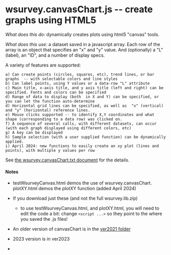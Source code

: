 # wsurvey.canvasChart.js  -- create graphs using HTML5

 *What does this do:* dynamically creates plots using html5 "canvas" tools.

 *What does this use:* a dataset saved in a javascript array. Each row of the array is an object that specifies
                      an "x" and "y" value.   And (optionally) a "L" (label), an "ID", and a number of display specs.

  A variety of features are supported:

    a) Can create points (circles, squares, etc), trend lines, or bar graphs  -- with selectable colors and line styles
    b) Can label points, using Y values or a data-row "L" attribute
    c) Main title, x-axis title, and y axis title (left and right) can be specified. Fonts and colors can be specified
    d) Range of data to display (both  in X and Y) can be specified, or you can let the function auto-determine
    d) Horizontal grid lines can be specified, as well as  "x" (vertical) and "y" (horizontal) reference lines.
    e) Mouse clicks supported -- to identify X,Y coordinates and what shape (corresponding to a data row) was clicked on.
    f) A sequence of several calls, with different datasets, can occur (with each graph displayed using different colors, etc)
    g) A key can be displayed
    h) Sample selection (with a user supplied function) can be dynamically applied.
    i) April 2024: new functions to easily create an xy plot (lines and points), with multiple y values per row

See [the wsurvey.canvasChart.txt document](wsurvey.canvasChart.txt) for the details.

#### Notes
  
  - testWsurveyCanvas.html demos the use of wsurvey.canvasChart. plotXY.html demos the plotXY function (added April 2024)

  - If you download just these (and not the full wsurvey.lib.zip) 
     - to use testWsurveyCanvas.html, and plotXY.html, you will need to edit the code a bit: change  `<script ...>` so they point to the where you saved the .js files! 
  
  - An  older version of canvasChart is in the [ver2021 folder](ver2021)
  -  2023 version is in ver2023
  - 
  
